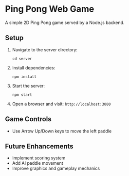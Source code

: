 # Ping Pong Web Game

A simple 2D Ping Pong game served by a Node.js backend.

## Setup

1. Navigate to the server directory:
   ```
   cd server
   ```

2. Install dependencies:
   ```
   npm install
   ```

3. Start the server:
   ```
   npm start
   ```

4. Open a browser and visit: `http://localhost:3000`

## Game Controls
- Use Arrow Up/Down keys to move the left paddle

## Future Enhancements
- Implement scoring system
- Add AI paddle movement
- Improve graphics and gameplay mechanics